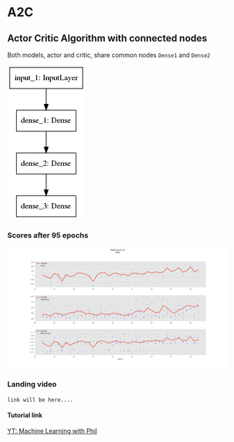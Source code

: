 # A2C
## Actor Critic Algorithm with connected nodes

Both models, actor and critic, share common nodes `Dense1` and `Dense2`

![Nodes](./Model-14-a%3E=b/model/actor.png)

### Scores after 95 epochs

![image](./Model-14-a%3E=b/scores-06-04--20-44-49.png)


### Landing video

    link will be here....
    
    
#### Tutorial link

[YT: Machine Learning with Phil](https://www.youtube.com/watch?v=2vJtbAha3To)
